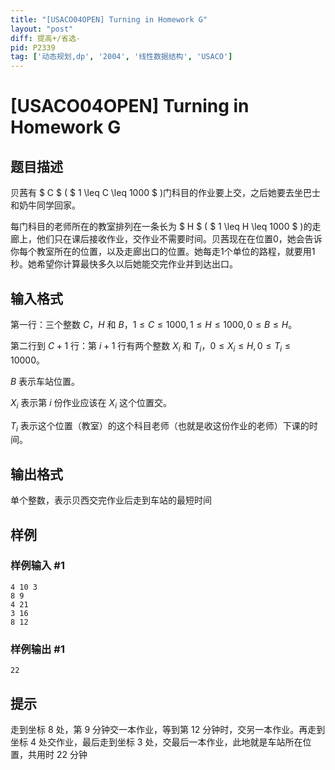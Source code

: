 ```yaml
---
title: "[USACO04OPEN] Turning in Homework G"
layout: "post"
diff: 提高+/省选-
pid: P2339
tag: ['动态规划,dp', '2004', '线性数据结构', 'USACO']
---
```

# [USACO04OPEN] Turning in Homework G
## 题目描述

贝茜有 $ C $ ( $ 1 \leq C \leq 1000 $ )门科目的作业要上交，之后她要去坐巴士和奶牛同学回家。

每门科目的老师所在的教室排列在一条长为 $ H $ ( $ 1 \leq H \leq 1000 $ )的走廊上，他们只在课后接收作业，交作业不需要时间。贝茜现在在位置0，她会告诉你每个教室所在的位置，以及走廊出口的位置。她每走1个单位的路程，就要用1秒。她希望你计算最快多久以后她能交完作业并到达出口。
## 输入格式

第一行：三个整数 $C$，$H$ 和 $B$，$1 \le C \le 1000,1 \le H \le 1000,0 \le B \le H$。

第二行到 $C+1$ 行：第 $i+1$ 行有两个整数 $X_i$ 和 $T_i$，$0 \le X_i \le H,0 \le T_i \le 10000$。

 $B$ 表示车站位置。

 $X_i$ 表示第  $i$ 份作业应该在  $X_i$ 这个位置交。

 $T_i$ 表示这个位置（教室）的这个科目老师（也就是收这份作业的老师）下课的时间。
## 输出格式

单个整数，表示贝西交完作业后走到车站的最短时间

## 样例

### 样例输入 #1
```
4 10 3
8 9
4 21
3 16
8 12

```
### 样例输出 #1
```
22
```
## 提示

走到坐标 8 处，第 9 分钟交一本作业，等到第 12 分钟时，交另一本作业。再走到坐标 4 处交作业，最后走到坐标 3 处，交最后一本作业，此地就是车站所在位置，共用时 22 分钟

